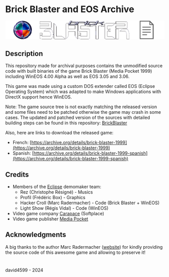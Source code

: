 # Brick Blaster and EOS Archive

<img src="img/BrickBlaster_banner.png" alt="Brick Blaster Banner">

## Description
This repository made for archival purposes contains the unmodified source code with built binaries of the game Brick Blaster (Media Pocket 1999) including WinEOS 4.00 Alpha as well as EOS 3.05 and 3.06.

This game was made using a custom DOS extender called EOS (Eclipse Operating System) which was adapted to make Windows applications with DirectX support hence WinEOS.

Note: The game source tree is not exactly matching the released version and some files need to be patched otherwise the game may crash in some cases.
The updated and patched version of the sources with detailed building steps can be found in this repository: [BrickBlaster](https://github.com/david4599/BrickBlaster)

Also, here are links to download the released game:
- French: [https://archive.org/details/brick-blaster-1999](https://archive.org/details/brick-blaster-1999)
- Spanish: [https://archive.org/details/brick-blaster-1999-spanish](https://archive.org/details/brick-blaster-1999-spanish)

## Credits
- Members of the [Eclipse](https://www.eclipse-game.com) demomaker team:
  - Rez (Christophe Résigné) - Musics
  - Profil (Frédéric Box) - Graphics
  - Hacker Croll (Marc Radermacher) - Code (Brick Blaster + WinEOS)
  - Light Show (Régis Vidal) - Code (WinEOS)
- Video game company [Carapace](https://www.abandonware-france.org/compagnies/carapace-82/) (Softplace)
- Video game publisher [Media Pocket](https://www.abandonware-france.org/compagnies/media-pocket-1019/)

## Acknowledgments
A big thanks to the author Marc Radermacher ([website](https://www.edromel.com)) for kindly providing the source code of this awesome game and allowing to preserve it!

#
david4599 - 2024
